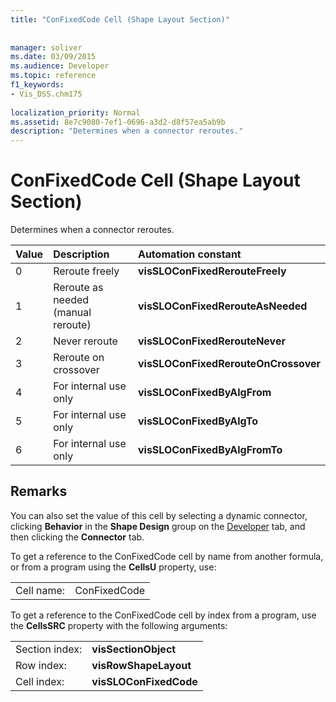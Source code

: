 ```yaml
---
title: "ConFixedCode Cell (Shape Layout Section)"
 
 
manager: soliver
ms.date: 03/09/2015
ms.audience: Developer
ms.topic: reference
f1_keywords:
- Vis_DSS.chm175
 
localization_priority: Normal
ms.assetid: 8e7c9080-7ef1-0696-a3d2-d8f57ea5ab9b
description: "Determines when a connector reroutes."
---
```


# ConFixedCode Cell (Shape Layout Section)

Determines when a connector reroutes.
  
|**Value**|**Description**|**Automation constant**|
|:-----|:-----|:-----|
|0  <br/> |Reroute freely  <br/> |**visSLOConFixedRerouteFreely** <br/> |
|1  <br/> |Reroute as needed (manual reroute)  <br/> |**visSLOConFixedRerouteAsNeeded** <br/> |
|2  <br/> |Never reroute  <br/> |**visSLOConFixedRerouteNever** <br/> |
|3  <br/> |Reroute on crossover  <br/> |**visSLOConFixedRerouteOnCrossover** <br/> |
|4  <br/> |For internal use only  <br/> |**visSLOConFixedByAlgFrom** <br/> |
|5  <br/> |For internal use only  <br/> |**visSLOConFixedByAlgTo** <br/> |
|6  <br/> |For internal use only  <br/> |**visSLOConFixedByAlgFromTo** <br/> |
   
## Remarks

You can also set the value of this cell by selecting a dynamic connector, clicking **Behavior** in the **Shape Design** group on the [Developer](run-in-developer-mode-display-the-developer-tab.md) tab, and then clicking the **Connector** tab. 
  
To get a reference to the ConFixedCode cell by name from another formula, or from a program using the **CellsU** property, use: 
  
|||
|:-----|:-----|
|Cell name:  <br/> |ConFixedCode  <br/> |
   
To get a reference to the ConFixedCode cell by index from a program, use the **CellsSRC** property with the following arguments: 
  
|||
|:-----|:-----|
|Section index:  <br/> |**visSectionObject** <br/> |
|Row index:  <br/> |**visRowShapeLayout** <br/> |
|Cell index:  <br/> |**visSLOConFixedCode** <br/> |
   

